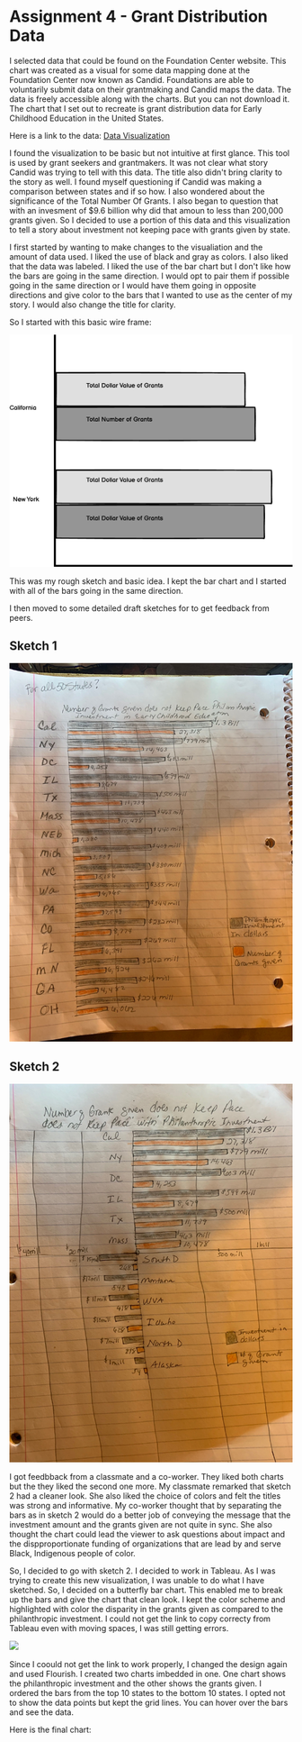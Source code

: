 # **Assignment 4 - Grant Distribution Data**

I selected data that could be found on the Foundation Center website. This chart was created as a visual for some data mapping
done at the Foundation Center now known as Candid.  Foundations are able to voluntarily submit data on their grantmaking and Candid maps the data.
The data is freely accessible along with the charts. But you can not download it.  The chart that I set out to recreate is grant distribution
data for Early Childhood Education in the United States.

Here is a link to the data:
[Data Visualization](https://maps.foundationcenter.org/#/charts/?subjects=all&popgroups=all&years=all&location=6252001&excludeLocation=0&geoScale=ADM1&layer=recip&boundingBox=-157.060546875,18.729501999072138,-47.02148437499999,58.12431960569374&gmOrgs=all&recipOrgs=all&tags=all&keywords=&pathwaysOrg=&pathwaysType=&acct=earlychildren&typesOfSupport=all&transactionTypes=all&amtRanges=all&minGrantAmt=0&maxGrantAmt=0&gmTypes=all&minAssetsAmt=0&maxAssetsAmt=0&minGivingAmt=0&maxGivingAmt=0&andOr=0&includeGov=1&custom=all&customArea=all&indicator=&dataSource=oecd&chartType=bars&multiSubject=1&listType=gm&windRoseAnd=undefined&zoom=4)


I found the visualization to be basic but not intuitive at first glance.  This tool is used by grant seekers and grantmakers.
It was not clear what story Candid was trying to tell with this data.  The title also didn't bring clarity to the story as well.
I found myself questioning if Candid was making a comparison between states and if so how. I also wondered about the significance
of the Total Number Of Grants.  I also began to question that with an invesment of $9.6 billion why did that amoun to less than
200,000 grants given.  So I decided to use a portion of this data and this visualization to tell a story about investment not keeping pace with grants given by state.


I first started by wanting to make changes to the visualiation and the amount of data used.  I liked the use of black and gray as colors.  I also liked that the data was labeled. I liked the use of the bar chart but I don't like how the bars are going in the same direction. I would opt to pair them if possible going in the same direction or I would have them going in opposite directions and give color to the bars that I wanted to use as the center of my story. I would also change the title for clarity.

So I started with this basic wire frame:

![Wireframe](Wireframe4.png)

This was my rough sketch and basic idea. I kept the bar chart and I started with all of the bars going in the same direction.

I then moved to some detailed draft sketches for to get feedback from peers.


## **Sketch 1**
![Sketch1](Sketch1.jpg)


## **Sketch 2**
![Sketch2](Sketch2.jpg)


I got feedbback from a classmate and a co-worker.  They liked both charts but the they liked the second one more.  My classmate remarked that sketch 2 had a cleaner look. She also liked the choice of colors and felt the titles was strong and informative.  My co-worker thought that by separating the bars as in sketch 2 would do a better job of conveying the message that the investment amount and the grants given are not quite in sync.  She also thought the chart could lead the viewer to ask questions about impact and the dispproportionate funding of organizations that are lead by and serve Black, Indigenous people of color.

So, I decided to go with sketch 2.  I decided to work in Tableau.  As I was trying to create this new visualization, I was unable to do what I have sketched. So, I decided on a butterfly bar chart.  This enabled me to break up the bars and give the chart that clean look.  I kept the color scheme and highlighted with color the disparity in the grants given as compared to the philanthropic investment.  I could not get the link to copy correcty from Tableau even with moving spaces, I was still getting errors.


<div class='tableauPlaceholder' id='viz1605640171186' style='position: relative'><noscript><a href='#'><img alt=' 'src='https:&#47;&#47;public.tableau.com&#47;static&#47;images&#47;Ea&#47;EarlyChildhoodGrantInvestmentver_2&#47;Sheet1&#47;1_rss.png' style='border: none' /></a></noscript><object class='tableauViz'  style='display:none;'><param name='host_url' value='https%3A%2F%2Fpublic.tableau.com%2F' /> <param name='embed_code_version' value='3' /> <param name='site_root' value='' /><param name='name' value='EarlyChildhoodGrantInvestmentver_2&#47;Sheet1' /><param name='tabs' value='no' /><param name='toolbar' value='yes' /><paramname='static_image'value='https:&#47;&#47;public.tableau.com&#47;static&#47;images&#47;Ea&#47;EarlyChildhoodGrantInvestmentver_2&#47;Sheet1&#47;1.png' /> <paramname='animate_transition' value='yes' /><param name='display_static_image' value='yes' /><param name='display_spinner' value='yes' /><param name='display_overlay' value='yes' /><param name='display_count' value='yes' /><param name='language' value='en' /><param name='filter' value='publish=yes' /></object></div><script type='text/javascript'>var divElement = document.getElementById('viz1605640171186');var vizElement=divElement.getElementsByTagName('object')[0];vizElement.style.width='100%';vizElement.style.height=(divElement.offsetWidth*0.75)+'px';varscriptElement=document.createElement('script');scriptElement.src='https://public.tableau.com/javascripts/api/viz_v1.js';vizElement.parentNode.insertBefore(scriptElement, vizElement);</script>


Since I coould not get the link to work properly, I changed the design again and used Flourish.  I created two charts imbedded in one. One chart shows the philanthropic investment and the other shows the grants given.  I ordered the bars from the top 10 states to the bottom 10 states. I opted not to show the data points but kept the grid lines. You can hover over the bars and see the data.

Here is the final chart:

<div class="flourish-embed flourish-chart" data-src="visualisation/4382542"><script src="https://public.flourish.studio/resources/embed.js"></script></div>


